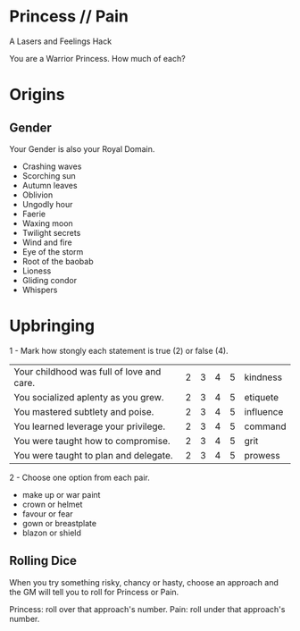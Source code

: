 # Princess // Pain

A Lasers and Feelings Hack

You are a Warrior Princess. How much of each?

# Origins

## Gender

Your Gender is also your Royal Domain.

- Crashing waves
- Scorching sun
- Autumn leaves
- Oblivion
- Ungodly hour
- Faerie
- Waxing moon
- Twilight secrets
- Wind and fire
- Eye of the storm
- Root of the baobab
- Lioness
- Gliding condor
- Whispers

#  Upbringing

1 - Mark how stongly each statement is true (2) or false (4). 

|                                           |     |     |     |     |           |
| ----------------------------------------- | --- | --- | --- | --- | --------- |
| Your childhood was full of love and care. | 2   | 3   | 4   | 5   | kindness  |
| You socialized aplenty as you grew.       | 2   | 3   | 4   | 5   | etiquete  |
| You mastered subtlety and poise.          | 2   | 3   | 4   | 5   | influence |
| You learned leverage your privilege.      | 2   | 3   | 4   | 5   | command   |
| You were taught how to compromise.        | 2   | 3   | 4   | 5   | grit      |
| You were taught to plan and delegate.     | 2   | 3   | 4   | 5   | prowess   |

2 - Choose one option from each pair.

- make up or war paint
- crown or helmet
- favour or fear
- gown or breastplate
- blazon or shield

## Rolling Dice

When you try something risky, chancy or hasty, choose an approach and the GM will tell you to roll for Princess or Pain.

Princess: roll over that approach's number.
Pain: roll under that approach's number.

